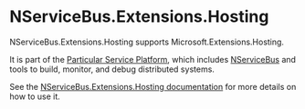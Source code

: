# NServiceBus.Extensions.Hosting

NServiceBus.Extensions.Hosting supports Microsoft.Extensions.Hosting.

It is part of the [Particular Service Platform](https://particular.net/service-platform), which includes [NServiceBus](https://particular.net/nservicebus) and tools to build, monitor, and debug distributed systems.

See the [NServiceBus.Extensions.Hosting documentation](https://docs.particular.net/nservicebus/hosting/extensions-hosting) for more details on how to use it.
